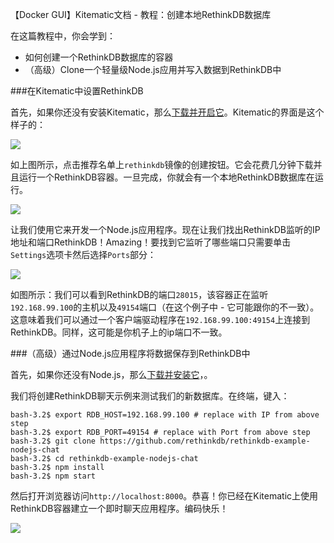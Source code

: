 【Docker GUI】Kitematic文档 - 教程：创建本地RethinkDB数据库

在这篇教程中，你会学到：
* 如何创建一个RethinkDB数据库的容器
* （高级）Clone一个轻量级Node.js应用并写入数据到RethinkDB中

###在Kitematic中设置RethinkDB

首先，如果你还没有安装Kitematic，那么[下载并开启它](https://kitematic.com/download/)。Kitematic的界面是这个样子的：

![](https://cloud.githubusercontent.com/assets/251292/6476332/86134a50-c1e2-11e4-890f-d0973fa68c84.png)

如上图所示，点击推荐名单上`rethinkdb`镜像的创建按钮。它会花费几分钟下载并且运行一个RethinkDB容器。一旦完成，你就会有一个本地RethinkDB数据库在运行。

![](https://cloud.githubusercontent.com/assets/251292/6476343/a05ee16c-c1e2-11e4-9816-01a7811c4ca3.png)

让我们使用它来开发一个Node.js应用程序。现在让我们找出RethinkDB监听的IP地址和端口RethinkDB！Amazing！要找到它监听了哪些端口只需要单击`Settings`选项卡然后选择`Ports`部分：

![](https://cloud.githubusercontent.com/assets/251292/6477156/f3a6a41c-c1ed-11e4-8c75-a3a629c2482e.png)

如图所示：我们可以看到RethinkDB的端口`28015`，该容器正在监听`192.168.99.100`的主机以及`49154`端口（在这个例子中 - 它可能跟你的不一致）。这意味着我们可以通过一个客户端驱动程序在`192.168.99.100:49154`上连接到RethinkDB。同样，这可能是你机子上的ip端口不一致。

###（高级）通过Node.js应用程序将数据保存到RethinkDB中

首先，如果你还没有Node.js，那么[下载并安装它](http://nodejs.org/)，。

我们将创建RethinkDB聊天示例来测试我们的新数据库。在终端，键入：

```
bash-3.2$ export RDB_HOST=192.168.99.100 # replace with IP from above step
bash-3.2$ export RDB_PORT=49154 # replace with Port from above step
bash-3.2$ git clone https://github.com/rethinkdb/rethinkdb-example-nodejs-chat
bash-3.2$ cd rethinkdb-example-nodejs-chat
bash-3.2$ npm install
bash-3.2$ npm start
```

然后打开浏览器访问`http://localhost:8000`。恭喜！你已经在Kitematic上使用RethinkDB容器建立一个即时聊天应用程序。编码快乐！

![](https://cloud.githubusercontent.com/assets/251292/6477241/efd20074-c1ee-11e4-8943-c19318f2083d.png)
